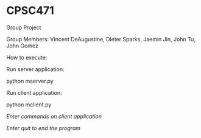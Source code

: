 # CPSC471
Group Project

Group Members: Vincent DeAugustine, DIeter Sparks, Jaemin Jin, John Tu, John Gomez 


How to execute:

Run server application:

python mserver.py <port number>

Run client application:

python mclient.py <address> <port number>

Enter commands on client application 

Enter quit to end the program
